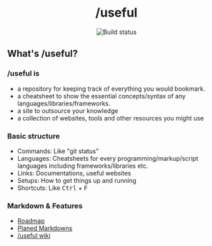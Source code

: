 <h1 align="center">/useful</h1>

<p align="center">
    <a><img src="https://github.com/tbtuan/useful/workflows/build/badge.svg" alt="Build status"></a>
</p>

## What's /useful?

### /useful is

- a repository for keeping track of everything you would bookmark.
- a cheatsheet to show the essential concepts/syntax of any languages/libraries/frameworks.
- a site to outsource your knowledge
- a collection of websites, tools and other resources you might use

### Basic structure
- Commands: Like "git status"
- Languages: Cheatsheets for every programming/markup/script languages including frameworks/libraries etc.
- Links: Documentations, useful websites
- Setups: How to get things up and running
- Shortcuts: Like <kbd>Ctrl</kbd> + <kbd>F</kbd>

### Markdown & Features

- [Roadmap](https://github.com/tbtuan/useful/projects/1)
- [Planed Markdowns](https://github.com/tbtuan/useful/projects/2)
- [/useful wiki](https://github.com/tbtuan/useful/wiki)
